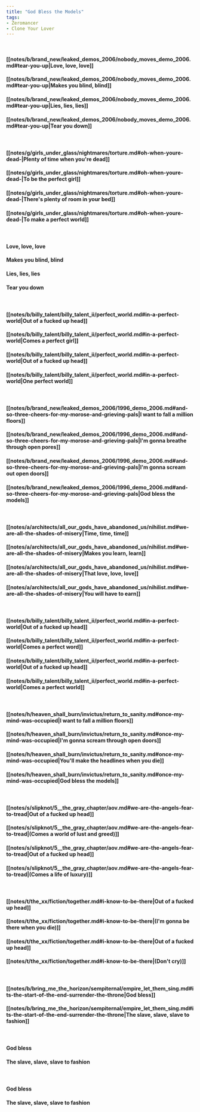 ```yaml
---
title: "God Bless the Models"
tags:
- Zeromancer
- Clone Your Lover
---
```

&nbsp;
#### [[notes/b/brand_new/leaked_demos_2006/nobody_moves_demo_2006.md#tear-you-up|Love, love, love]]
#### [[notes/b/brand_new/leaked_demos_2006/nobody_moves_demo_2006.md#tear-you-up|Makes you blind, blind]]
#### [[notes/b/brand_new/leaked_demos_2006/nobody_moves_demo_2006.md#tear-you-up|Lies, lies, lies]]
#### [[notes/b/brand_new/leaked_demos_2006/nobody_moves_demo_2006.md#tear-you-up|Tear you down]]
&nbsp;
#### [[notes/g/girls_under_glass/nightmares/torture.md#oh-when-youre-dead-|Plenty of time when you're dead]]
#### [[notes/g/girls_under_glass/nightmares/torture.md#oh-when-youre-dead-|To be the perfect girl]]
#### [[notes/g/girls_under_glass/nightmares/torture.md#oh-when-youre-dead-|There's plenty of room in your bed]]
#### [[notes/g/girls_under_glass/nightmares/torture.md#oh-when-youre-dead-|To make a perfect world]]
&nbsp;
#### Love, love, love
#### Makes you blind, blind
#### Lies, lies, lies
#### Tear you down
&nbsp;
#### [[notes/b/billy_talent/billy_talent_ii/perfect_world.md#in-a-perfect-world|Out of a fucked up head]]
#### [[notes/b/billy_talent/billy_talent_ii/perfect_world.md#in-a-perfect-world|Comes a perfect girl]]
#### [[notes/b/billy_talent/billy_talent_ii/perfect_world.md#in-a-perfect-world|Out of a fucked up head]]
#### [[notes/b/billy_talent/billy_talent_ii/perfect_world.md#in-a-perfect-world|One perfect world]]
&nbsp;
#### [[notes/b/brand_new/leaked_demos_2006/1996_demo_2006.md#and-so-three-cheers-for-my-morose-and-grieving-pals|I want to fall a million floors]]
#### [[notes/b/brand_new/leaked_demos_2006/1996_demo_2006.md#and-so-three-cheers-for-my-morose-and-grieving-pals|I'm gonna breathe through open pores]]
#### [[notes/b/brand_new/leaked_demos_2006/1996_demo_2006.md#and-so-three-cheers-for-my-morose-and-grieving-pals|I'm gonna scream out open doors]]
#### [[notes/b/brand_new/leaked_demos_2006/1996_demo_2006.md#and-so-three-cheers-for-my-morose-and-grieving-pals|God bless the models]]
&nbsp;
#### [[notes/a/architects/all_our_gods_have_abandoned_us/nihilist.md#we-are-all-the-shades-of-misery|Time, time, time]]
#### [[notes/a/architects/all_our_gods_have_abandoned_us/nihilist.md#we-are-all-the-shades-of-misery|Makes you learn, learn]]
#### [[notes/a/architects/all_our_gods_have_abandoned_us/nihilist.md#we-are-all-the-shades-of-misery|That love, love, love]]
#### [[notes/a/architects/all_our_gods_have_abandoned_us/nihilist.md#we-are-all-the-shades-of-misery|You will have to earn]]
&nbsp;
#### [[notes/b/billy_talent/billy_talent_ii/perfect_world.md#in-a-perfect-world|Out of a fucked up head]]
#### [[notes/b/billy_talent/billy_talent_ii/perfect_world.md#in-a-perfect-world|Comes a perfect word]]
#### [[notes/b/billy_talent/billy_talent_ii/perfect_world.md#in-a-perfect-world|Out of a fucked up head]]
#### [[notes/b/billy_talent/billy_talent_ii/perfect_world.md#in-a-perfect-world|Comes a perfect world]]
&nbsp;
#### [[notes/h/heaven_shall_burn/invictus/return_to_sanity.md#once-my-mind-was-occupied|I want to fall a million floors]]
#### [[notes/h/heaven_shall_burn/invictus/return_to_sanity.md#once-my-mind-was-occupied|I'm gonna scream through open doors]]
#### [[notes/h/heaven_shall_burn/invictus/return_to_sanity.md#once-my-mind-was-occupied|You'll make the headlines when you die]]
#### [[notes/h/heaven_shall_burn/invictus/return_to_sanity.md#once-my-mind-was-occupied|God bless the models]]
&nbsp;
#### [[notes/s/slipknot/5__the_gray_chapter/aov.md#we-are-the-angels-fear-to-tread|Out of a fucked up head]]
#### [[notes/s/slipknot/5__the_gray_chapter/aov.md#we-are-the-angels-fear-to-tread|(Comes a world of lust and greed)]]
#### [[notes/s/slipknot/5__the_gray_chapter/aov.md#we-are-the-angels-fear-to-tread|Out of a fucked up head]]
#### [[notes/s/slipknot/5__the_gray_chapter/aov.md#we-are-the-angels-fear-to-tread|(Comes a life of luxury)]]
&nbsp;
#### [[notes/t/the_xx/fiction/together.md#i-know-to-be-there|Out of a fucked up head]]
#### [[notes/t/the_xx/fiction/together.md#i-know-to-be-there|(I'm gonna be there when you die)]]
#### [[notes/t/the_xx/fiction/together.md#i-know-to-be-there|Out of a fucked up head]]
#### [[notes/t/the_xx/fiction/together.md#i-know-to-be-there|(Don't cry)]]
&nbsp;
#### [[notes/b/bring_me_the_horizon/sempiternal/empire_let_them_sing.md#its-the-start-of-the-end-surrender-the-throne|God bless]]
#### [[notes/b/bring_me_the_horizon/sempiternal/empire_let_them_sing.md#its-the-start-of-the-end-surrender-the-throne|The slave, slave, slave to fashion]]
&nbsp;
#### God bless
#### The slave, slave, slave to fashion
&nbsp;
#### God bless
#### The slave, slave, slave to fashion
